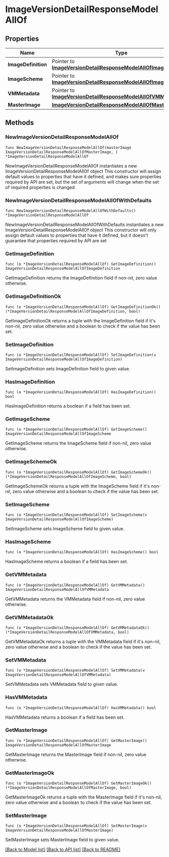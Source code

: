 # ImageVersionDetailResponseModelAllOf

## Properties

Name | Type | Description | Notes
------------ | ------------- | ------------- | -------------
**ImageDefinition** | Pointer to [**ImageVersionDetailResponseModelAllOfImageDefinition**](ImageVersionDetailResponseModelAllOfImageDefinition.md) |  | [optional] 
**ImageScheme** | Pointer to [**ImageVersionDetailResponseModelAllOfImageScheme**](ImageVersionDetailResponseModelAllOfImageScheme.md) |  | [optional] 
**VMMetadata** | Pointer to [**ImageVersionDetailResponseModelAllOfVMMetadata**](ImageVersionDetailResponseModelAllOfVMMetadata.md) |  | [optional] 
**MasterImage** | [**ImageVersionDetailResponseModelAllOfMasterImage**](ImageVersionDetailResponseModelAllOfMasterImage.md) |  | 

## Methods

### NewImageVersionDetailResponseModelAllOf

`func NewImageVersionDetailResponseModelAllOf(masterImage ImageVersionDetailResponseModelAllOfMasterImage, ) *ImageVersionDetailResponseModelAllOf`

NewImageVersionDetailResponseModelAllOf instantiates a new ImageVersionDetailResponseModelAllOf object
This constructor will assign default values to properties that have it defined,
and makes sure properties required by API are set, but the set of arguments
will change when the set of required properties is changed

### NewImageVersionDetailResponseModelAllOfWithDefaults

`func NewImageVersionDetailResponseModelAllOfWithDefaults() *ImageVersionDetailResponseModelAllOf`

NewImageVersionDetailResponseModelAllOfWithDefaults instantiates a new ImageVersionDetailResponseModelAllOf object
This constructor will only assign default values to properties that have it defined,
but it doesn't guarantee that properties required by API are set

### GetImageDefinition

`func (o *ImageVersionDetailResponseModelAllOf) GetImageDefinition() ImageVersionDetailResponseModelAllOfImageDefinition`

GetImageDefinition returns the ImageDefinition field if non-nil, zero value otherwise.

### GetImageDefinitionOk

`func (o *ImageVersionDetailResponseModelAllOf) GetImageDefinitionOk() (*ImageVersionDetailResponseModelAllOfImageDefinition, bool)`

GetImageDefinitionOk returns a tuple with the ImageDefinition field if it's non-nil, zero value otherwise
and a boolean to check if the value has been set.

### SetImageDefinition

`func (o *ImageVersionDetailResponseModelAllOf) SetImageDefinition(v ImageVersionDetailResponseModelAllOfImageDefinition)`

SetImageDefinition sets ImageDefinition field to given value.

### HasImageDefinition

`func (o *ImageVersionDetailResponseModelAllOf) HasImageDefinition() bool`

HasImageDefinition returns a boolean if a field has been set.

### GetImageScheme

`func (o *ImageVersionDetailResponseModelAllOf) GetImageScheme() ImageVersionDetailResponseModelAllOfImageScheme`

GetImageScheme returns the ImageScheme field if non-nil, zero value otherwise.

### GetImageSchemeOk

`func (o *ImageVersionDetailResponseModelAllOf) GetImageSchemeOk() (*ImageVersionDetailResponseModelAllOfImageScheme, bool)`

GetImageSchemeOk returns a tuple with the ImageScheme field if it's non-nil, zero value otherwise
and a boolean to check if the value has been set.

### SetImageScheme

`func (o *ImageVersionDetailResponseModelAllOf) SetImageScheme(v ImageVersionDetailResponseModelAllOfImageScheme)`

SetImageScheme sets ImageScheme field to given value.

### HasImageScheme

`func (o *ImageVersionDetailResponseModelAllOf) HasImageScheme() bool`

HasImageScheme returns a boolean if a field has been set.

### GetVMMetadata

`func (o *ImageVersionDetailResponseModelAllOf) GetVMMetadata() ImageVersionDetailResponseModelAllOfVMMetadata`

GetVMMetadata returns the VMMetadata field if non-nil, zero value otherwise.

### GetVMMetadataOk

`func (o *ImageVersionDetailResponseModelAllOf) GetVMMetadataOk() (*ImageVersionDetailResponseModelAllOfVMMetadata, bool)`

GetVMMetadataOk returns a tuple with the VMMetadata field if it's non-nil, zero value otherwise
and a boolean to check if the value has been set.

### SetVMMetadata

`func (o *ImageVersionDetailResponseModelAllOf) SetVMMetadata(v ImageVersionDetailResponseModelAllOfVMMetadata)`

SetVMMetadata sets VMMetadata field to given value.

### HasVMMetadata

`func (o *ImageVersionDetailResponseModelAllOf) HasVMMetadata() bool`

HasVMMetadata returns a boolean if a field has been set.

### GetMasterImage

`func (o *ImageVersionDetailResponseModelAllOf) GetMasterImage() ImageVersionDetailResponseModelAllOfMasterImage`

GetMasterImage returns the MasterImage field if non-nil, zero value otherwise.

### GetMasterImageOk

`func (o *ImageVersionDetailResponseModelAllOf) GetMasterImageOk() (*ImageVersionDetailResponseModelAllOfMasterImage, bool)`

GetMasterImageOk returns a tuple with the MasterImage field if it's non-nil, zero value otherwise
and a boolean to check if the value has been set.

### SetMasterImage

`func (o *ImageVersionDetailResponseModelAllOf) SetMasterImage(v ImageVersionDetailResponseModelAllOfMasterImage)`

SetMasterImage sets MasterImage field to given value.



[[Back to Model list]](../README.md#documentation-for-models) [[Back to API list]](../README.md#documentation-for-api-endpoints) [[Back to README]](../README.md)



